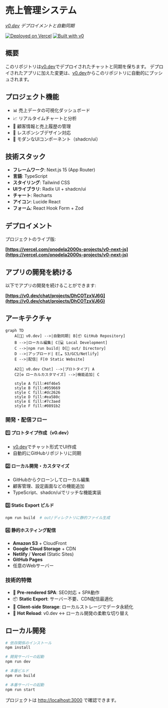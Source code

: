 # 売上管理システム

*[v0.dev](https://v0.dev) デプロイメントと自動同期*

[![Deployed on Vercel](https://img.shields.io/badge/Deployed%20on-Vercel-black?style=for-the-badge&logo=vercel)](https://vercel.com/onodela2000s-projects/v0-next-js)
[![Built with v0](https://img.shields.io/badge/Built%20with-v0.dev-black?style=for-the-badge)](https://v0.dev/chat/projects/DhCOTzxVJ6G)

## 概要

このリポジトリは[v0.dev](https://v0.dev)でデプロイされたチャットと同期を保ちます。
デプロイされたアプリに加えた変更は、[v0.dev](https://v0.dev)からこのリポジトリに自動的にプッシュされます。

## プロジェクト機能

- 📊 売上データの可視化ダッシュボード
- 📈 リアルタイムチャートと分析
- 💼 顧客情報と売上履歴の管理
- 📱 レスポンシブデザイン対応
- 🎨 モダンなUIコンポーネント（shadcn/ui）

## 技術スタック

- **フレームワーク**: Next.js 15 (App Router)
- **言語**: TypeScript
- **スタイリング**: Tailwind CSS
- **UIライブラリ**: Radix UI + shadcn/ui
- **チャート**: Recharts
- **アイコン**: Lucide React
- **フォーム**: React Hook Form + Zod

## デプロイメント

プロジェクトのライブ版:

**[https://vercel.com/onodela2000s-projects/v0-next-js](https://vercel.com/onodela2000s-projects/v0-next-js)**

## アプリの開発を続ける

以下でアプリの開発を続けることができます:

**[https://v0.dev/chat/projects/DhCOTzxVJ6G](https://v0.dev/chat/projects/DhCOTzxVJ6G)**

## アーキテクチャ

```mermaid
graph TD
    A[👨‍💻 v0.dev] -->|自動同期| B[📦 GitHub Repository]
    B -->|ローカル編集| C[💻 Local Development]
    C -->|npm run build| D[📁 out/ Directory]
    D -->|アップロード| E[☁️ S3/GCS/Netlify]
    E -->|配信| F[🌐 Static Website]
    
    A2[🎨 v0.dev Chat] -->|プロトタイプ| A
    C2[⚙️ ローカルカスタマイズ] -->|機能追加| C
    
    style A fill:#4f46e5
    style B fill:#059669
    style C fill:#dc2626
    style D fill:#ea580c
    style E fill:#7c3aed
    style F fill:#0891b2
```

### 開発・配信フロー

#### 1️⃣ プロトタイプ作成（v0.dev）
- [v0.dev](https://v0.dev)でチャット形式でUI作成
- 自動的にGitHubリポジトリに同期

#### 2️⃣ ローカル開発・カスタマイズ
- GitHubからクローンしてローカル編集
- 顧客管理、設定画面などの機能追加
- TypeScript、shadcn/uiでリッチな機能実装

#### 3️⃣ Static Export ビルド
```bash
npm run build  # out/ディレクトリに静的ファイル生成
```

#### 4️⃣ 静的ホスティング配信
- **Amazon S3** + CloudFront
- **Google Cloud Storage** + CDN
- **Netlify** / **Vercel** (Static Sites)
- **GitHub Pages**
- 任意のWebサーバー

### 技術的特徴

- 🚀 **Pre-rendered SPA**: SEO対応 + SPA動作
- 📦 **Static Export**: サーバー不要、CDN配信最適化
- 💾 **Client-side Storage**: ローカルストレージでデータ永続化
- 🔄 **Hot Reload**: v0.dev ↔ ローカル開発の柔軟な切り替え

## ローカル開発

```bash
# 依存関係のインストール
npm install

# 開発サーバーの起動
npm run dev

# 本番ビルド
npm run build

# 本番サーバーの起動
npm run start
```

プロジェクトは [http://localhost:3000](http://localhost:3000) で確認できます。